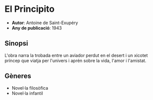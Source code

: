# El Principito
- __Autor__: Antoine de Saint-Exupéry 
- __Any de publicació__: 1943

## Sinopsi
L'obra narra la trobada entre un aviador perdut en el desert i un xicotet príncep que viatja per l'univers i aprén sobre la vida, l'amor i l'amistat.

## Gèneres
- Novel·la filosòfica
- Novel·la infantil

